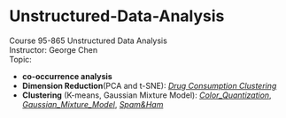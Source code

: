 # Unstructured-Data-Analysis
Course 95-865 Unstructured Data Analysis    
Instructor: George Chen    
Topic:    
*  **co-occurrence analysis**   
*  **Dimension Reduction**(PCA and t-SNE): [_Drug Consumption Clustering_](https://github.com/YaTingChang0620/Unstructured-Data-Analysis/blob/master/Drug%20Consumption.ipynb)
*  **Clustering** (K-means, Gaussian Mixture Model): [_Color_Quantization_](https://github.com/YaTingChang0620/Unstructured-Data-Analysis/blob/master/colorQuantization_kmeans.ipynb), [_Gaussian_Mixture_Model_](https://github.com/YaTingChang0620/Unstructured-Data-Analysis/blob/master/Gaussian_Mixture_Model_Ellipsoids.ipynb), [_Spam&Ham_](https://github.com/YaTingChang0620/Unstructured-Data-Analysis/blob/master/SpamAndHam.ipynb)
